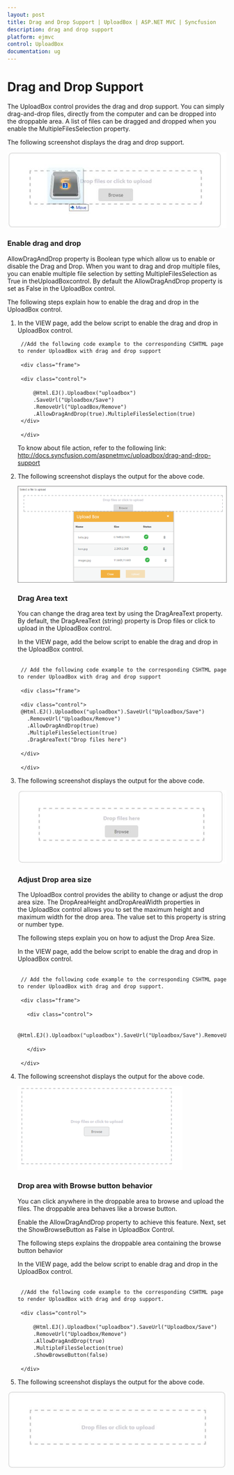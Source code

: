 ```yaml
---
layout: post
title: Drag and Drop Support | UploadBox | ASP.NET MVC | Syncfusion
description: drag and drop support
platform: ejmvc
control: UploadBox
documentation: ug
---
```


# Drag and Drop Support

The UploadBox control provides the drag and drop support. You can simply drag-and-drop files, directly from the computer and can be dropped into the droppable area. A list of files can be dragged and dropped when you enable the MultipleFilesSelection property.

The following screenshot displays the drag and drop support.



![](Drag-and-Drop-Support_images/Drag-and-Drop-Support_img1.png)



### Enable drag and drop 

AllowDragAndDrop property is Boolean type which allow us to enable or disable the Drag and Drop.  When you want to drag and drop multiple files, you can enable multiple file selection by setting MultipleFilesSelection as True in theUploadBoxcontrol. By default the AllowDragAndDrop property is set as False in the UploadBox control.

The following steps explain how to enable the drag and drop in the UploadBox control.

1. In the VIEW page, add the below script to enable the drag and drop in UploadBox control.

   ~~~ cshtml
	//Add the following code example to the corresponding CSHTML page to render UploadBox with drag and drop support

	<div class="frame">

	<div class="control">  

		@Html.EJ().Uploadbox("uploadbox")
		.SaveUrl("Uploadbox/Save")
		.RemoveUrl("UploadBox/Remove")
		.AllowDragAndDrop(true).MultipleFilesSelection(true)
	</div>

	</div>
   ~~~
   

   To know about file action, refer to the following link: <http://docs.syncfusion.com/aspnetmvc/uploadbox/drag-and-drop-support>

2. The following screenshot displays the output for the above code.

   ![](Drag-and-Drop-Support_images/Drag-and-Drop-Support_img2.png)



   ### Drag Area text

   You can change the drag area text by using the DragAreaText property.  By default, the DragAreaText (string) property is Drop files or click to upload in the UploadBox control.

   In the VIEW page, add the below script to enable the drag and drop in the UploadBox control.


   ~~~ cshtml

	// Add the following code example to the corresponding CSHTML page to render UploadBox with drag and drop support

	<div class="frame">

	<div class="control">  
	@Html.EJ().Uploadbox("uploadbox").SaveUrl("Uploadbox/Save")
	  .RemoveUrl("Uploadbox/Remove")
	  .AllowDragAndDrop(true)
	  .MultipleFilesSelection(true)
	  .DragAreaText("Drop files here")

	</div>

	</div>

   ~~~
   


3. The following screenshot displays the output for the above code.

   ![](Drag-and-Drop-Support_images/Drag-and-Drop-Support_img3.png)



   ### Adjust Drop area size

   The UploadBox control provides the ability to change or adjust the drop area size. The DropAreaHeight andDropAreaWidth properties in the UploadBox control allows you to set the maximum height and maximum width for the drop area. The value set to this property is string or number type.

   The following steps explain you on how to adjust the Drop Area Size.

   In the VIEW page, add the below script to enable the drag and drop in UploadBox control.


   ~~~ cshtml

	// Add the following code example to the corresponding CSHTML page to render UploadBox with drag and drop support.

	<div class="frame">

	  <div class="control">

		  @Html.EJ().Uploadbox("uploadbox").SaveUrl("Uploadbox/Save").RemoveUrl("Uploadbox/Remove").AllowDragAndDrop(true).MultipleFilesSelection(true).DropAreaHeight("300px").DropAreaWidth("600px")

	  </div>

	</div>

   ~~~
   


4. The following screenshot displays the output for the above code.

   ![](Drag-and-Drop-Support_images/Drag-and-Drop-Support_img4.png)



   ### Drop area with Browse button behavior

   You can click anywhere in the droppable area to browse and upload the files. The droppable area behaves like a browse button.

   Enable the AllowDragAndDrop property to achieve this feature. Next, set the ShowBrowseButton as False in UploadBox Control.

   The following steps explains the droppable area containing the browse button behavior

   In the VIEW page, add the below script to enable drag and drop in the UploadBox control.



   ~~~ cshtml

	//Add the following code example to the corresponding CSHTML page to render UploadBox with drag and drop support.

	<div class="control">   

		@Html.EJ().Uploadbox("uploadbox").SaveUrl("Uploadbox/Save")
		.RemoveUrl("Uploadbox/Remove")
		.AllowDragAndDrop(true)
		.MultipleFilesSelection(true)
		.ShowBrowseButton(false)

	</div>

   ~~~
   

5. The following screenshot displays the output for the above code.



 ![](Drag-and-Drop-Support_images/Drag-and-Drop-Support_img5.png)



